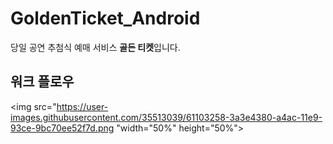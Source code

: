 # GoldenTicket_Android

당일 공연 추첨식 예매 서비스 **골든 티켓**입니다.

## 워크 플로우
<img src="https://user-images.githubusercontent.com/35513039/61103258-3a3e4380-a4ac-11e9-93ce-9bc70ee52f7d.png "width="50%" height="50%">
